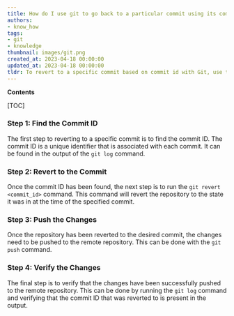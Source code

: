 ```yaml
---
title: How do I use git to go back to a particular commit using its commit id?
authors:
- know_how
tags:
- git
- knowledge
thumbnail: images/git.png
created_at: 2023-04-18 00:00:00
updated_at: 2023-04-18 00:00:00
tldr: To revert to a specific commit based on commit id with Git, use the command `git reset --hard <commit\_id>`.
---
```


**Contents**

[TOC]

### Step 1: Find the Commit ID

The first step to reverting to a specific commit is to find the commit ID. The commit ID is a unique identifier that is associated with each commit. It can be found in the output of the `git log` command.

### Step 2: Revert to the Commit

Once the commit ID has been found, the next step is to run the `git revert <commit_id>` command. This command will revert the repository to the state it was in at the time of the specified commit.

### Step 3: Push the Changes

Once the repository has been reverted to the desired commit, the changes need to be pushed to the remote repository. This can be done with the `git push` command.

### Step 4: Verify the Changes

The final step is to verify that the changes have been successfully pushed to the remote repository. This can be done by running the `git log` command and verifying that the commit ID that was reverted to is present in the output.
